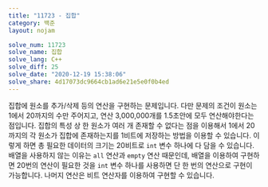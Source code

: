 ```yaml
---
title: "11723 - 집합"
category: 백준
layout: nojam

solve_num: 11723
solve_name: 집합
solve_lang: C++
solve_diff: 25
solve_date: "2020-12-19 15:38:06"
solve_share: 4d17073dc9664cb1ad6e21e5e0f0b4ed
---
```


집합에 원소를 추가/삭제 등의 연산을 구현하는 문제입니다. 다만 문제의 조건이 원소는 1에서 20까지의 수만 주어지고, 연산 3,000,000개를 1.5초안에 모두 연산해야한다는 점입니다. 집합의 특성 상 한 원소가 여러 개 존재할 수 없다는 점을 이용해서 1에서 20까지의 각 원소가 집합에 존재하는지를 1비트에 저장하는 방법을 이용할 수 있습니다. 이렇게 하면 총 필요한 데이터의 크기는 20비트로 `int` 변수 하나에 다 담을 수 있습니다. 배열을 사용하지 않는 이유는 `all` 연산과 `empty` 연산 때문인데, 배열을 이용하여 구현하면 20번의 연산이 필요한 것을 `int` 변수 하나를 사용하면 단 한 번의 연산으로 구현이 가능합니다. 나머지 연산은 비트 연산자를 이용하여 구현할 수 있습니다.
